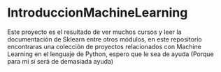 # IntroduccionMachineLearning
Este proyecto es el resultado de ver muchos cursos y leer la documentación de Sklearn entre otros módulos, en este repositorio encontraras una colección de proyectos relacionados con Machine Learning en el lenguaje de Python, espero que le sea de ayuda (Porque para mi si será de demasiada ayuda)
